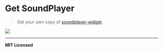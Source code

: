 # Get SoundPlayer

> Get your own copy of [soundplayer-widget](https://github.com/soundblogs/soundplayer-widget).

![](https://user-images.githubusercontent.com/974035/29067280-5bdca800-7c32-11e7-9c1f-8242cf938c6f.gif)

---

**MIT Licensed**
